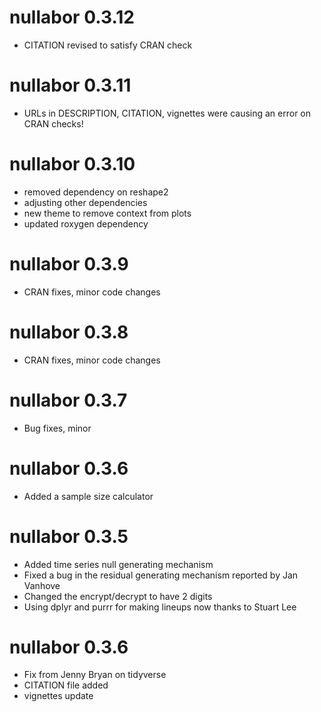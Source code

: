 # nullabor 0.3.12

- CITATION revised to satisfy CRAN check

# nullabor 0.3.11

- URLs in DESCRIPTION, CITATION, vignettes were causing an error on CRAN checks!

# nullabor 0.3.10

- removed dependency on reshape2
- adjusting other dependencies
- new theme to remove context from plots
- updated roxygen dependency

# nullabor 0.3.9

- CRAN fixes, minor code changes

# nullabor 0.3.8

- CRAN fixes, minor code changes

# nullabor 0.3.7

- Bug fixes, minor

# nullabor 0.3.6

- Added a sample size calculator

# nullabor 0.3.5

- Added time series null generating mechanism
- Fixed a bug in the residual generating mechanism reported by Jan Vanhove
- Changed the encrypt/decrypt to have 2 digits
- Using dplyr and purrr for making lineups now thanks to Stuart Lee

# nullabor 0.3.6

- Fix from Jenny Bryan on tidyverse
- CITATION file added
- vignettes update
